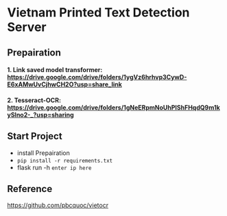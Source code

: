 # Vietnam Printed Text Detection Server

## Prepairation
#### 1. Link saved model transformer: https://drive.google.com/drive/folders/1ygVz6hrhvp3CywD-E6xAMwUvCjhwCH2O?usp=share_link
#### 2. Tesseract-OCR: https://drive.google.com/drive/folders/1gNeERpmNoUhPIShFHqdQ9m1kySlno2-_?usp=sharing

## Start Project
 - install Prepairation
 - `pip install -r requirements.txt`
 -  flask run -h `enter ip here`
## Reference
https://github.com/pbcquoc/vietocr

